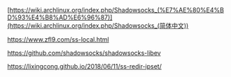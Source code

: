 [https://wiki.archlinux.org/index.php/Shadowsocks_(%E7%AE%80%E4%BD%93%E4%B8%AD%E6%96%87)](https://wiki.archlinux.org/index.php/Shadowsocks_(简体中文))



https://www.zfl9.com/ss-local.html



https://github.com/shadowsocks/shadowsocks-libev



https://lixingcong.github.io/2018/06/11/ss-redir-ipset/

